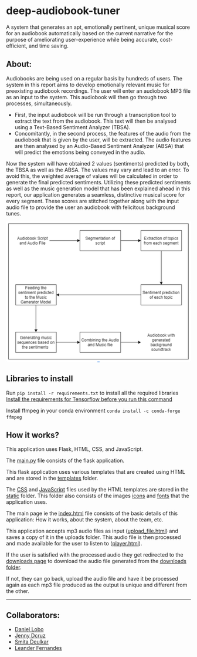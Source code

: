 # deep-audiobook-tuner

A system that generates an apt, emotionally pertinent, unique musical score for an audiobook automatically based on the current narrative for the purpose of ameliorating user-experience while being accurate, cost-efficient, and time saving.

## **About:**
Audiobooks are being used on a regular basis by hundreds of users. The system in this report aims to develop emotionally relevant music for preexisting audiobook recordings. The user will enter an audiobook MP3 file as an input to the system. This audiobook will then go through two processes, simultaneously. 

*   First, the input audiobook will be run through a transcription tool to extract the text from the audiobook. This text will then be analysed using a Text-Based Sentiment Analyzer (TBSA).  
*   Concomitantly, in the second process, the features of the audio from the audiobook that is given by the user, will be extracted. The audio features are then analysed by an Audio-Based Sentiment Analyzer (ABSA) that will predict the emotions being conveyed in the audio. 

Now the system will have obtained 2 values (sentiments) predicted by both, the TBSA as well as the ABSA. The values may vary and lead to an error. To avoid this, the weighted average of values will be calculated in order to generate the  final predicted sentiments. Utilizing these predicted sentiments as well as the music generation model that has been explained ahead in this report, our application generates a seamless, distinctive musical score for every segment. These scores are stitched together along with the input audio file to provide the user an audiobook with felicitous background tunes.

<p align="center">
    <img src = "flask_app/static/img/HowTheSytemWorks.PNG">
</p>

## Libraries to install

Run `pip install -r requirements.txt` to install all the required libraries
[Install the requirements for Tensorflow before you run this command](https://www.tensorflow.org/install)

Install ffmpeg in your conda environment `conda install -c conda-forge ffmpeg`

## **How it works?**
This application uses Flask, HTML, CSS, and JavaScript. 

The [main.py](https://github.com/jendcruz22/BE-Project/blob/master/main.py) file consists of the flask application. 

This flask application uses various templates that are created using HTML and are stored in the [templates](https://github.com/jendcruz22/BE-Project/tree/master/templates) folder.

The [CSS](https://github.com/jendcruz22/BE-Project/tree/master/static/css) and [JavaScript](https://github.com/jendcruz22/BE-Project/tree/master/static/js) files used by the HTML templates are stored in the [static](https://github.com/jendcruz22/BE-Project/tree/master/static) folder. This folder also consists of the images [icons](https://github.com/jendcruz22/BE-Project/tree/master/static/images/icons) and [fonts](https://github.com/jendcruz22/BE-Project/tree/master/static/css/font-awesome) that the application uses.

The main page ie the [index.html](https://github.com/jendcruz22/BE-Project/blob/master/templates/index.html) file consists of the basic details of this application: How it works, about the system, about the team, etc.

This application accepts mp3 audio files as input ([upload_file.html](https://github.com/jendcruz22/BE-Project/blob/master/templates/upload_file.html)) and saves a copy of it in the uploads folder. This audio file is then processed and made available for the user to listen to ([player.html](https://github.com/jendcruz22/BE-Project/blob/master/templates/player.html)). 

If the user is satisfied with the processed audio they get redirected to the [downloads page](https://github.com/jendcruz22/BE-Project/blob/master/templates/download.html) to download the audio file generated from the [downloads folder](https://github.com/jendcruz22/BE-Project/tree/master/downloads). 

If not, they can go back, upload the audio file and have it be processed again as each mp3 file produced as the output is unique and different from the other.


---


## **Collaborators:**


*   [Daniel Lobo](https://github.com/danlobo1999)
*   [Jenny Dcruz](https://github.com/jendcruz22)
*   [Smita Deulkar](https://github.com/smita3199)
*   [Leander Fernandes](https://github.com/fernandeslder)


